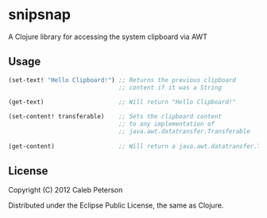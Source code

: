 # snipsnap

A Clojure library for accessing the system clipboard via AWT

## Usage

```clojure
(set-text! "Hello Clipboard!") ;; Returns the previous clipboard
                               ;; content if it was a String
                               
(get-text)                     ;; Will return "Hello Clipboard!"

(set-content! transferable)    ;; Sets the clipboard content
                               ;; to any implementation of
                               ;; java.awt.datatransfer.Transferable
                               
(get-content)                  ;; Will return a java.awt.datatransfer.Transferable
```

## License

Copyright (C) 2012 Caleb Peterson

Distributed under the Eclipse Public License, the same as Clojure.

